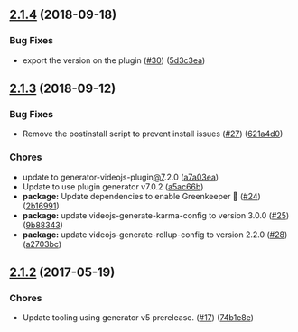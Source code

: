 <a name="2.1.4"></a>
## [2.1.4](https://github.com/brightcove/videojs-dock/compare/v2.1.3...v2.1.4) (2018-09-18)

### Bug Fixes

* export the version on the plugin ([#30](https://github.com/brightcove/videojs-dock/issues/30)) ([5d3c3ea](https://github.com/brightcove/videojs-dock/commit/5d3c3ea))

<a name="2.1.3"></a>
## [2.1.3](https://github.com/brightcove/videojs-dock/compare/v2.1.2...v2.1.3) (2018-09-12)

### Bug Fixes

* Remove the postinstall script to prevent install issues ([#27](https://github.com/brightcove/videojs-dock/issues/27)) ([621a4d0](https://github.com/brightcove/videojs-dock/commit/621a4d0))

### Chores

* update to generator-videojs-plugin[@7](https://github.com/7).2.0 ([a7a03ea](https://github.com/brightcove/videojs-dock/commit/a7a03ea))
* Update to use plugin generator v7.0.2 ([a5ac66b](https://github.com/brightcove/videojs-dock/commit/a5ac66b))
* **package:** Update dependencies to enable Greenkeeper 🌴 ([#24](https://github.com/brightcove/videojs-dock/issues/24)) ([2b16991](https://github.com/brightcove/videojs-dock/commit/2b16991))
* **package:** update videojs-generate-karma-config to version 3.0.0 ([#25](https://github.com/brightcove/videojs-dock/issues/25)) ([9b88343](https://github.com/brightcove/videojs-dock/commit/9b88343))
* **package:** update videojs-generate-rollup-config to version 2.2.0 ([#28](https://github.com/brightcove/videojs-dock/issues/28)) ([a2703bc](https://github.com/brightcove/videojs-dock/commit/a2703bc))

<a name="2.1.2"></a>
## [2.1.2](https://github.com/brightcove/videojs-dock/compare/v2.1.1...v2.1.2) (2017-05-19)

### Chores

* Update tooling using generator v5 prerelease. ([#17](https://github.com/brightcove/videojs-dock/issues/17)) ([74b1e8e](https://github.com/brightcove/videojs-dock/commit/74b1e8e))


